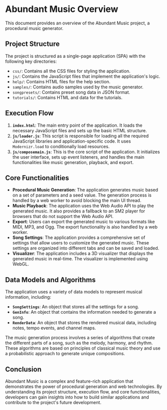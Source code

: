 # Abundant Music Overview

This document provides an overview of the Abundant Music project, a procedural music generator.

## Project Structure

The project is structured as a single-page application (SPA) with the following key directories:

- `css/`: Contains all the CSS files for styling the application.
- `js/`: Contains the JavaScript files that implement the application's logic.
- `help/`: Contains HTML files for the help section.
- `samples/`: Contains audio samples used by the music generator.
- `songpresets/`: Contains preset song data in JSON format.
- `tutorials/`: Contains HTML and data for the tutorials.

## Execution Flow

1. **`index.html`**: The main entry point of the application. It loads the necessary JavaScript files and sets up the basic HTML structure.
2. **`js/loader.js`**: This script is responsible for loading all the required JavaScript libraries and application-specific code. It uses `Modernizr.load` to conditionally load resources.
3. **`js/composemain.js`**: This is the core script of the application. It initializes the user interface, sets up event listeners, and handles the main functionalities like music generation, playback, and export.

## Core Functionalities

- **Procedural Music Generation**: The application generates music based on a set of parameters and a seed value. The generation process is handled by a web worker to avoid blocking the main UI thread.
- **Music Playback**: The application uses the Web Audio API to play the generated music. It also provides a fallback to an SM2 player for browsers that do not support the Web Audio API.
- **Export**: Users can export the generated music to various formats like MIDI, MP3, and Ogg. The export functionality is also handled by a web worker.
- **Song Settings**: The application provides a comprehensive set of settings that allow users to customize the generated music. These settings are organized into different tabs and can be saved and loaded.
- **Visualizer**: The application includes a 3D visualizer that displays the generated music in real-time. The visualizer is implemented using WebGL.

## Data Models and Algorithms

The application uses a variety of data models to represent musical information, including:

- **`SongSettings`**: An object that stores all the settings for a song.
- **`GenInfo`**: An object that contains the information needed to generate a song.
- **`RenderData`**: An object that stores the rendered musical data, including notes, tempo events, and channel maps.

The music generation process involves a series of algorithms that create the different parts of a song, such as the melody, harmony, and rhythm. These algorithms are based on principles of classical music theory and use a probabilistic approach to generate unique compositions.

## Conclusion

Abundant Music is a complex and feature-rich application that demonstrates the power of procedural generation and web technologies. By understanding its project structure, execution flow, and core functionalities, developers can gain insights into how to build similar applications and contribute to the project's future development.
